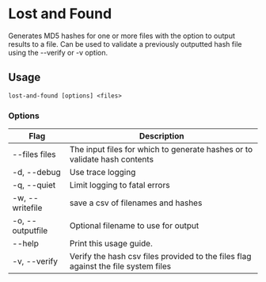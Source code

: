 # Lost and Found

Generates MD5 hashes for one or more files with the option to output results
to a file. Can be used to validate a previously outputted hash file using the
--verify or -v option.

## Usage

```
lost-and-found [options] <files>
```

### Options
| Flag | Description |
|------|-------------|
| --files files | The input files for which to generate hashes or to validate hash contents |
| -d, --debug | Use trace logging |
| -q, --quiet | Limit logging to fatal errors |
| -w, --writefile | save a csv of filenames and hashes |
| -o, --outputfile | Optional filename to use for output |
| --help | Print this usage guide. |
| -v, --verify | Verify the hash csv files provided to the files flag against the file system files |
